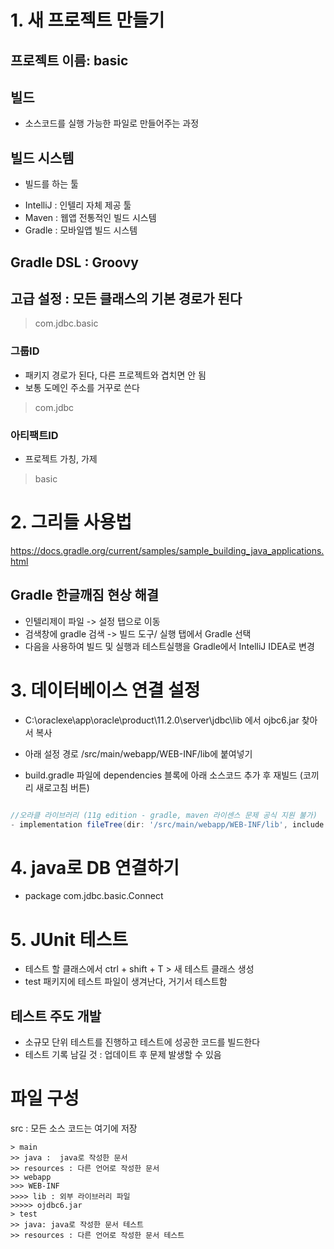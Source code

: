# 1. 새 프로젝트 만들기
## 프로젝트 이름: basic

## 빌드
- 소스코드를 실행 가능한 파일로 만들어주는 과정

## 빌드 시스템
- 빌드를 하는 툴
+ IntelliJ : 인텔리 자체 제공 툴
+ Maven : 웹앱 전통적인 빌드 시스템
+ Gradle : 모바일앱 빌드 시스템

## Gradle DSL : Groovy

## 고급 설정 : 모든 클래스의 기본 경로가 된다
> com.jdbc.basic
### 그룹ID
- 패키지 경로가 된다, 다른 프로젝트와 겹치면 안 됨
- 보통 도메인 주소를 거꾸로 쓴다
> com.jdbc

### 아티팩트ID
- 프로젝트 가칭, 가제
> basic



# 2. 그리들 사용법
https://docs.gradle.org/current/samples/sample_building_java_applications.html
## Gradle 한글깨짐 현상 해결
- 인텔리제이 파일 -> 설정 탭으로 이동
- 검색창에 gradle 검색 -> 빌드 도구/ 실행 탭에서 Gradle 선택
- 다음을 사용하여 빌드 및 실행과 테스트실행을 Gradle에서 IntelliJ IDEA로 변경



# 3. 데이터베이스 연결 설정
- C:\oraclexe\app\oracle\product\11.2.0\server\jdbc\lib 에서 ojbc6.jar 찾아서 복사
- 아래 설정 경로 /src/main/webapp/WEB-INF/lib에 붙여넣기

- build.gradle 파일에 dependencies 블록에 아래 소스코드 추가 후 재빌드 (코끼리 새로고침 버튼)
```groovy

//오라클 라이브러리 (11g edition - gradle, maven 라이센스 문제 공식 지원 불가)
- implementation fileTree(dir: '/src/main/webapp/WEB-INF/lib', include: ['*.jar'])
```

# 4. java로 DB 연결하기
 - package com.jdbc.basic.Connect


# 5. JUnit 테스트
- 테스트 할 클래스에서 ctrl + shift + T > 새 테스트 클래스 생성
- test 패키지에 테스트 파일이 생겨난다, 거기서 테스트함
## 테스트 주도 개발
- 소규모 단위 테스트를 진행하고 테스트에 성공한 코드를 빌드한다
- 테스트 기록 남길 것 : 업데이트 후 문제 발생할 수 있음


# 파일 구성
src : 모든 소스 코드는 여기에 저장
```
> main
>> java :  java로 작성한 문서
>> resources : 다른 언어로 작성한 문서
>> webapp
>>>	WEB-INF
>>>> lib : 외부 라이브러리 파일
>>>>> ojdbc6.jar
> test
>> java: java로 작성한 문서 테스트
>> resources : 다른 언어로 작성한 문서 테스트
```